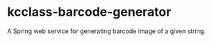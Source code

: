 kcclass-barcode-generator
=========================

A Spring web service for generating barcode image of a given string.